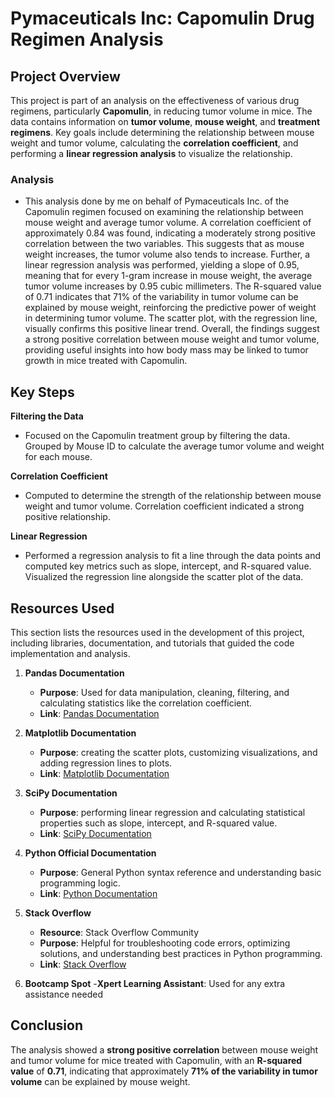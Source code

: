 # Pymaceuticals Inc: Capomulin Drug Regimen Analysis

## Project Overview
This project is part of an analysis on the effectiveness of various drug regimens, particularly **Capomulin**, in reducing tumor volume in mice. The data contains information on **tumor volume**, **mouse weight**, and **treatment regimens**. Key goals include determining the relationship between mouse weight and tumor volume, calculating the **correlation coefficient**, and performing a **linear regression analysis** to visualize the relationship. 

### Analysis
- This analysis done by me on behalf of Pymaceuticals Inc. of the Capomulin regimen focused on examining the relationship between mouse weight and average tumor volume. A correlation coefficient of approximately 0.84 was found, indicating a moderately strong positive correlation between the two variables. This suggests that as mouse weight increases, the tumor volume also tends to increase. Further, a linear regression analysis was performed, yielding a slope of 0.95, meaning that for every 1-gram increase in mouse weight, the average tumor volume increases by 0.95 cubic millimeters. The R-squared value of 0.71 indicates that 71% of the variability in tumor volume can be explained by mouse weight, reinforcing the predictive power of weight in determining tumor volume. The scatter plot, with the regression line, visually confirms this positive linear trend. Overall, the findings suggest a strong positive correlation between mouse weight and tumor volume, providing useful insights into how body mass may be linked to tumor growth in mice treated with Capomulin.

## Key Steps
**Filtering the Data**
- Focused on the Capomulin treatment group by filtering the data.
Grouped by Mouse ID to calculate the average tumor volume and weight for each mouse.

**Correlation Coefficient**
- Computed to determine the strength of the relationship between mouse weight and tumor volume.
Correlation coefficient indicated a strong positive relationship.

**Linear Regression**
- Performed a regression analysis to fit a line through the data points and computed key metrics such as slope, intercept, and R-squared value.
Visualized the regression line alongside the scatter plot of the data.

## Resources Used
This section lists the resources used in the development of this project, including libraries, documentation, and tutorials that guided the code implementation and analysis.

1. **Pandas Documentation**
   - **Purpose**: Used for data manipulation, cleaning, filtering, and calculating statistics like the correlation coefficient.
   - **Link**: [Pandas Documentation](https://pandas.pydata.org/docs/)

2. **Matplotlib Documentation**
   - **Purpose**: creating the scatter plots, customizing visualizations, and adding regression lines to plots.
   - **Link**: [Matplotlib Documentation](https://matplotlib.org/stable/contents.html)

3. **SciPy Documentation**
   - **Purpose**: performing linear regression and calculating statistical properties such as slope, intercept, and R-squared value.
   - **Link**: [SciPy Documentation](https://docs.scipy.org/doc/scipy/)

5. **Python Official Documentation**
   - **Purpose**: General Python syntax reference and understanding basic programming logic.
   - **Link**: [Python Documentation](https://docs.python.org/3/)

6. **Stack Overflow**
   - **Resource**: Stack Overflow Community
   - **Purpose**: Helpful for troubleshooting code errors, optimizing solutions, and understanding best practices in Python programming.
   - **Link**: [Stack Overflow](https://stackoverflow.com/)

7. **Bootcamp Spot**
   -**Xpert Learning Assistant**: Used for any extra assistance needed 

## Conclusion
The analysis showed a **strong positive correlation** between mouse weight and tumor volume for mice treated with Capomulin, with an **R-squared value** of **0.71**, indicating that approximately **71% of the variability in tumor volume** can be explained by mouse weight.

